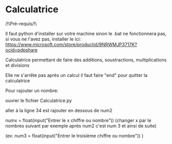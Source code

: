 # Calculatrice

/!\Pré-requis/!\

Il faut python d'installer sur votre machine sinon le .bat ne fonctionnera pas, si vous ne l'avez pas, installer le ici: https://www.microsoft.com/store/productid/9NRWMJP3717K?ocid=pdpshare


Calculatrice permettant de faire des additions, soustractions, multiplications et divisions

Elle ne s'arrête pas après un calcul il faut faire "end" pour quitter la calculatrice

Pour rajouter un nombre:

ouvrer le fichier Calculatrice.py

aller à la ligne 34 est rajouter en dessous de num2

 numx = float(input("Entrer le x chiffre ou nombre")) (changer x par le nombres suivant par exemple après num2 c'est num 3 et ainsi de suite)

 (ex:  num3 = float(input("Entrer le troisième chiffre ou nombre")) )

 
